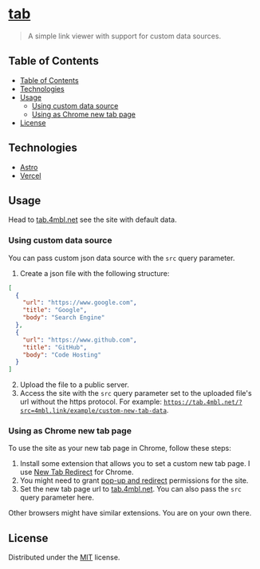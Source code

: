 # [tab](https://tab.4mbl.net)
> A simple link viewer with support for custom data sources.


## Table of Contents
* [Table of Contents](#table-of-contents)
* [Technologies](#technologies)
* [Usage](#usage)
  * [Using custom data source](#using-custom-data-source)
  * [Using as Chrome new tab page](#using-as-chrome-new-tab-page)
* [License](#license)


## Technologies
* [Astro](https://astro.build/)
* [Vercel](https://vercel.com/)


## Usage
Head to [tab.4mbl.net](https://tab.4mbl.net) see the site with default data.

### Using custom data source

You can pass custom json data source with the `src` query parameter.

1. Create a json file with the following structure:
```json
[
  {
    "url": "https://www.google.com",
    "title": "Google",
    "body": "Search Engine"
  },
  {
    "url": "https://www.github.com",
    "title": "GitHub",
    "body": "Code Hosting"
  }
]
```
2. Upload the file to a public server.
3. Access the site with the `src` query parameter set to the uploaded file's url without the https protocol. For example: [`https://tab.4mbl.net/?src=4mbl.link/example/custom-new-tab-data`](https://tab.4mbl.net/?src=4mbl.link/example/custom-new-tab-data).

### Using as Chrome new tab page

To use the site as your new tab page in Chrome, follow these steps:
1. Install some extension that allows you to set a custom new tab page. I use [New Tab Redirect](https://chrome.google.com/webstore/detail/new-tab-redirect/icpgjfneehieebagbmdbhnlpiopdcmna) for Chrome.
2. You might need to grant [pop-up and redirect](https://support.google.com/chrome/answer/95472) permissions for the site.
3. Set the new tab page url to [tab.4mbl.net](https://tab.4mbl.net). You can also pass the `src` query parameter here.

Other browsers might have similar extensions. You are on your own there.

## License
Distributed under the [MIT](https://choosealicense.com/licenses/mit/) license.
